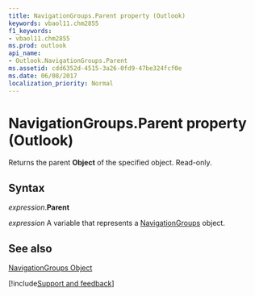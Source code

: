 ```yaml
---
title: NavigationGroups.Parent property (Outlook)
keywords: vbaol11.chm2855
f1_keywords:
- vbaol11.chm2855
ms.prod: outlook
api_name:
- Outlook.NavigationGroups.Parent
ms.assetid: cdd6352d-4515-3a26-0fd9-47be324fcf0e
ms.date: 06/08/2017
localization_priority: Normal
---
```



# NavigationGroups.Parent property (Outlook)

Returns the parent  **Object** of the specified object. Read-only.


## Syntax

_expression_.**Parent**

_expression_ A variable that represents a [NavigationGroups](Outlook.NavigationGroups.md) object.


## See also


[NavigationGroups Object](Outlook.NavigationGroups.md)

[!include[Support and feedback](~/includes/feedback-boilerplate.md)]